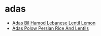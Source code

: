 # adas

 * [Adas Bil Hamod Lebanese Lentil Lemon](../index/a/adas-bil-hamod-lebanese-lentil-lemon.json)
 * [Adas Polow Persian Rice And Lentils](../index/a/adas-polow-persian-rice-and-lentils.json)
